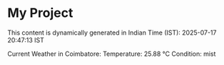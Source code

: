 # My Project

This content is dynamically generated in Indian Time (IST): 2025-07-17 20:47:13 IST


Current Weather in Coimbatore:
Temperature: 25.88 °C
Condition: mist
